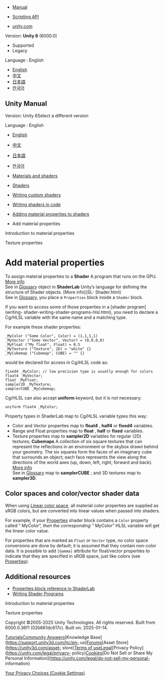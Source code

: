 [](https://docs.unity3d.com)

  * [Manual](../Manual/index.html)
  * [Scripting API](../ScriptReference/index.html)

  * [unity.com](https://unity.com/)

Version: **Unity 6** (6000.0)

  * Supported
  * Legacy

Language : English

  * [English](/Manual/SL-PropertiesInPrograms.html)
  * [中文](/cn/current/Manual/SL-PropertiesInPrograms.html)
  * [日本語](/ja/current/Manual/SL-PropertiesInPrograms.html)
  * [한국어](/kr/current/Manual/SL-PropertiesInPrograms.html)

[](https://docs.unity3d.com)

## Unity Manual

Version: Unity 6Select a different version

Language : English

  * [English](/Manual/SL-PropertiesInPrograms.html)
  * [中文](/cn/current/Manual/SL-PropertiesInPrograms.html)
  * [日本語](/ja/current/Manual/SL-PropertiesInPrograms.html)
  * [한국어](/kr/current/Manual/SL-PropertiesInPrograms.html)

  * [Materials and shaders](materials-and-shaders.html)
  * [Shaders](Shaders.html)
  * [Writing custom shaders](writing-custom-shaders.html)
  * [Writing shaders in code](shader-writing.html)
  * [Adding material properties to shaders](writing-shader-change-properties.html)
  * Add material properties

[](writing-shader-material-properties.html)

Introduction to material properties

[](material-properties-texture-properties.html)

Texture properties

# Add material properties

To assign material properties to a **Shader** A program that runs on the GPU.
[More info](Shaders.html)  
See in [Glossary](Glossary.html#Shader) object in **ShaderLab** Unity’s
language for defining the structure of Shader objects. [More info](SL-
Shader.html)  
See in [Glossary](Glossary.html#ShaderLab), you place a `Properties` block
inside a `Shader` block.

If you want to access some of those properties in a [shader program](writing-
shader-writing-shader-programs-hlsl.html), you need to declare a Cg/HLSL
variable with the same name and a matching type.

For example these shader properties:

    
    
    _MyColor ("Some Color", Color) = (1,1,1,1) 
    _MyVector ("Some Vector", Vector) = (0,0,0,0) 
    _MyFloat ("My float", Float) = 0.5 
    _MyTexture ("Texture", 2D) = "white" {} 
    _MyCubemap ("Cubemap", CUBE) = "" {} 
    

would be declared for access in Cg/HLSL code as:

    
    
    fixed4 _MyColor; // low precision type is usually enough for colors
    float4 _MyVector;
    float _MyFloat; 
    sampler2D _MyTexture;
    samplerCUBE _MyCubemap;
    

Cg/HLSL can also accept **uniform** keyword, but it is not necessary:

    
    
    uniform float4 _MyColor;
    

Property types in ShaderLab map to Cg/HLSL variable types this way:

  * Color and Vector properties map to **float4** , **half4** or **fixed4** variables.
  * Range and Float properties map to **float** , **half** or **fixed** variables.
  * Texture properties map to **sampler2D** variables for regular (2D) textures; **Cubemaps** A collection of six square textures that can represent the reflections in an environment or the skybox drawn behind your geometry. The six squares form the faces of an imaginary cube that surrounds an object; each face represents the view along the directions of the world axes (up, down, left, right, forward and back). [More info](class-Cubemap-landing.html)  
See in [Glossary](Glossary.html#Cubemap) map to **samplerCUBE** ; and 3D
textures map to **sampler3D**.

## Color spaces and color/vector shader data

When using [Linear color space](color-spaces-landing.html), all material color
properties are supplied as sRGB colors, but are converted into linear values
when passed into shaders.

For example, if your [Properties](SL-Properties.html) shader block contains a
`Color` property called “ _MyColor“, then the corresponding ”_ MyColor” HLSL
variable will get the linear color value.

For properties that are marked as `Float` or `Vector` type, no color space
conversions are done by default; it is assumed that they contain non-color
data. It is possible to add `[Gamma]` attribute for float/vector properties to
indicate that they are specified in sRGB space, just like colors (see
[Properties](SL-Properties.html)).

## Additional resources

  * [Properties block reference in ShaderLab](SL-Properties.html)
  * [Writing Shader Programs](writing-shader-writing-shader-programs-hlsl.html)

[](writing-shader-material-properties.html)

Introduction to material properties

[](material-properties-texture-properties.html)

Texture properties

Copyright ©2005-2025 Unity Technologies. All rights reserved. Built from
6000.0.36f1 (02b661dc617c). Built on: 2025-01-14.

[Tutorials](https://learn.unity.com/)[Community
Answers](https://answers.unity3d.com)[Knowledge
Base](https://support.unity3d.com/hc/en-
us)[Forums](https://forum.unity3d.com)[Asset Store](https://unity3d.com/asset-
store)[Terms of
use](https://docs.unity3d.com/Manual/TermsOfUse.html)[Legal](https://unity.com/legal)[Privacy
Policy](https://unity.com/legal/privacy-
policy)[Cookies](https://unity.com/legal/cookie-policy)[Do Not Sell or Share
My Personal Information](https://unity.com/legal/do-not-sell-my-personal-
information)

[Your Privacy Choices (Cookie Settings)](javascript:void\(0\);)

